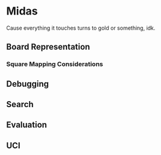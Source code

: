 # Midas
Cause everything it touches turns to gold or something, idk.
## Board Representation
### Square Mapping Considerations


## Debugging
## Search
## Evaluation
## UCI
